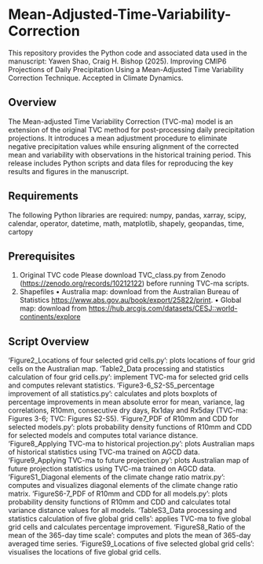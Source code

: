 # Mean-Adjusted-Time-Variability-Correction

This repository provides the Python code and associated data used in the manuscript:
Yawen Shao, Craig H. Bishop (2025). Improving CMIP6 Projections of Daily Precipitation Using a Mean-Adjusted Time Variability Correction Technique. Accepted in Climate Dynamics.

## Overview
The Mean-adjusted Time Variability Correction (TVC-ma) model is an extension of the original TVC method for post-processing daily precipitation projections. It introduces a mean adjustment procedure to eliminate negative precipitation values while ensuring alignment of the corrected mean and variability with observations in the historical training period.
This release includes Python scripts and data files for reproducing the key results and figures in the manuscript.

## Requirements
The following Python libraries are required:
numpy, pandas, xarray, scipy, calendar, operator, datetime, math, matplotlib, shapely, geopandas, time, cartopy

## Prerequisites
1.	Original TVC code
Please download TVC_class.py from Zenodo (https://zenodo.org/records/10212122) before running TVC-ma scripts.
2.	Shapefiles
•	Australia map: download from the Australian Bureau of Statistics https://www.abs.gov.au/book/export/25822/print.
•	Global map: download from https://hub.arcgis.com/datasets/CESJ::world-continents/explore

## Script Overview
‘Figure2_Locations of four selected grid cells.py’: plots locations of four grid cells on the Australian map.
‘Table2_Data processing and statistics calculation of four grid cells.py’: implement TVC-ma for selected grid cells and computes relevant statistics.
‘Figure3-6_S2-S5_percentage improvement of all statistics.py’: calculates and plots boxplots of percentage improvements in mean absolute error for mean, variance, lag correlations, R10mm, consecutive dry days, Rx1day and Rx5day (TVC-ma: Figures 3-6; TVC: Figures S2-S5).
‘Figure7_PDF of R10mm and CDD for selected models.py’: plots probability density functions of R10mm and CDD for selected models and computes total variance distance.
‘Figure8_Applying TVC-ma to historical projection.py’: plots Australian maps of historical statistics using TVC-ma trained on AGCD data. 
‘Figure9_Applying TVC-ma to future projection.py’: plots Australian map of future projection statistics using TVC-ma trained on AGCD data. 
‘FigureS1_Diagonal elements of the climate change ratio matrix.py’: computes and visualizes diagonal elements of the climate change ratio matrix.
‘FigureS6-7_PDF of R10mm and CDD for all models.py’: plots probability density functions of R10mm and CDD and calculates total variance distance values for all models.
‘TableS3_Data processing and statistics calculation of five global grid cells’: applies TVC-ma to five global grid cells and calculates percentage improvement.
‘FigureS8_Ratio of the mean of the 365-day time scale’: computes and plots the mean of 365-day averaged time series.
‘FigureS9_Locations of five selected global grid cells’: visualises the locations of five global grid cells.
